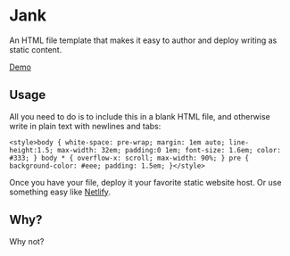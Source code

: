 # Jank

An HTML file template that makes it easy to author and deploy writing as static content.

[Demo](https://gnarmis.github.io/jank)

## Usage

All you need to do is to include this in a blank HTML file, and otherwise write in plain text with newlines and tabs:

```
<style>body { white-space: pre-wrap; margin: 1em auto; line-height:1.5; max-width: 32em; padding:0 1em; font-size: 1.6em; color: #333; } body * { overflow-x: scroll; max-width: 90%; } pre { background-color: #eee; padding: 1.5em; }</style>
```

Once you have your file, deploy it your favorite static website host. Or use something easy like [Netlify](https://www.netlify.com/).

## Why?

Why not?
